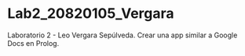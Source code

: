 # Lab2_20820105_Vergara
Laboratorio 2 - Leo Vergara Sepúlveda. Crear una app similar a Google Docs en Prolog.
